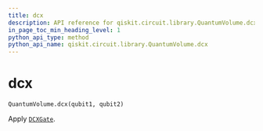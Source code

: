 ```yaml
---
title: dcx
description: API reference for qiskit.circuit.library.QuantumVolume.dcx
in_page_toc_min_heading_level: 1
python_api_type: method
python_api_name: qiskit.circuit.library.QuantumVolume.dcx
---
```


# dcx

<span id="qiskit.circuit.library.QuantumVolume.dcx" />

`QuantumVolume.dcx(qubit1, qubit2)`

Apply [`DCXGate`](qiskit.circuit.library.DCXGate "qiskit.circuit.library.DCXGate").

